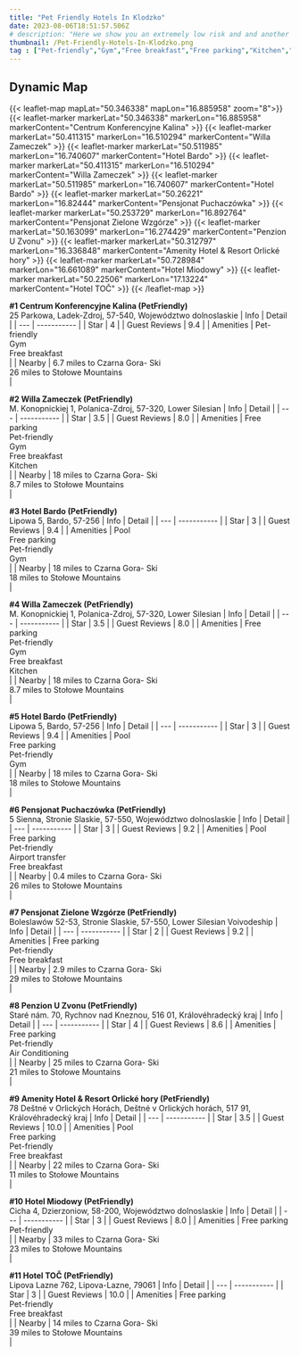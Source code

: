 ```yaml
---
title: "Pet Friendly Hotels In Klodzko"
date: 2023-08-06T18:51:57.506Z
# description: "Here we show you an extremely low risk and and another medium risk approach to earn passive income "
thumbnail: /Pet-Friendly-Hotels-In-Klodzko.png
tag : ["Pet-friendly","Gym","Free breakfast","Free parking","Kitchen","Pool","Airport transfer","Air Conditioning"]
---
```


## Dynamic Map
{{< leaflet-map  mapLat="50.346338" mapLon="16.885958" zoom="8">}}
    {{< leaflet-marker markerLat="50.346338" markerLon="16.885958" markerContent="Centrum Konferencyjne Kalina" >}}
    {{< leaflet-marker markerLat="50.411315" markerLon="16.510294" markerContent="Willa Zameczek" >}}
    {{< leaflet-marker markerLat="50.511985" markerLon="16.740607" markerContent="Hotel Bardo" >}}
    {{< leaflet-marker markerLat="50.411315" markerLon="16.510294" markerContent="Willa Zameczek" >}}
    {{< leaflet-marker markerLat="50.511985" markerLon="16.740607" markerContent="Hotel Bardo" >}}
    {{< leaflet-marker markerLat="50.26221" markerLon="16.82444" markerContent="Pensjonat Puchaczówka" >}}
    {{< leaflet-marker markerLat="50.253729" markerLon="16.892764" markerContent="Pensjonat Zielone Wzgórze" >}}
    {{< leaflet-marker markerLat="50.163099" markerLon="16.274429" markerContent="Penzion U Zvonu" >}}
    {{< leaflet-marker markerLat="50.312797" markerLon="16.336848" markerContent="Amenity Hotel & Resort Orlické hory" >}}
    {{< leaflet-marker markerLat="50.728984" markerLon="16.661089" markerContent="Hotel Miodowy" >}}
    {{< leaflet-marker markerLat="50.22506" markerLon="17.13224" markerContent="Hotel TOČ" >}}
{{< /leaflet-map >}}


**#1 Centrum Konferencyjne Kalina (PetFriendly)**<br>25 Parkowa, Ladek-Zdroj, 57-540, Województwo dolnoslaskie
| Info | Detail |
| --- | ----------- |
| Star | 4 |
| Guest Reviews | 9.4 |
| Amenities | Pet-friendly<br>Gym<br>Free breakfast<br> |
| Nearby | 6.7 miles to Czarna Gora- Ski<br>26 miles to Stołowe Mountains<br> |

**#2 Willa Zameczek (PetFriendly)**<br>M. Konopnickiej 1, Polanica-Zdroj, 57-320, Lower Silesian
| Info | Detail |
| --- | ----------- |
| Star | 3.5 |
| Guest Reviews | 8.0 |
| Amenities | Free parking<br>Pet-friendly<br>Gym<br>Free breakfast<br>Kitchen<br> |
| Nearby | 18 miles to Czarna Gora- Ski<br>8.7 miles to Stołowe Mountains<br> |

**#3 Hotel Bardo (PetFriendly)**<br>Lipowa 5, Bardo, 57-256
| Info | Detail |
| --- | ----------- |
| Star | 3 |
| Guest Reviews | 9.4 |
| Amenities | Pool<br>Free parking<br>Pet-friendly<br>Gym<br> |
| Nearby | 18 miles to Czarna Gora- Ski<br>18 miles to Stołowe Mountains<br> |

**#4 Willa Zameczek (PetFriendly)**<br>M. Konopnickiej 1, Polanica-Zdroj, 57-320, Lower Silesian
| Info | Detail |
| --- | ----------- |
| Star | 3.5 |
| Guest Reviews | 8.0 |
| Amenities | Free parking<br>Pet-friendly<br>Gym<br>Free breakfast<br>Kitchen<br> |
| Nearby | 18 miles to Czarna Gora- Ski<br>8.7 miles to Stołowe Mountains<br> |

**#5 Hotel Bardo (PetFriendly)**<br>Lipowa 5, Bardo, 57-256
| Info | Detail |
| --- | ----------- |
| Star | 3 |
| Guest Reviews | 9.4 |
| Amenities | Pool<br>Free parking<br>Pet-friendly<br>Gym<br> |
| Nearby | 18 miles to Czarna Gora- Ski<br>18 miles to Stołowe Mountains<br> |

**#6 Pensjonat Puchaczówka (PetFriendly)**<br>5 Sienna, Stronie Slaskie, 57-550, Województwo dolnoslaskie
| Info | Detail |
| --- | ----------- |
| Star | 3 |
| Guest Reviews | 9.2 |
| Amenities | Pool<br>Free parking<br>Pet-friendly<br>Airport transfer<br>Free breakfast<br> |
| Nearby | 0.4 miles to Czarna Gora- Ski<br>26 miles to Stołowe Mountains<br> |

**#7 Pensjonat Zielone Wzgórze (PetFriendly)**<br>Boleslawów 52-53, Stronie Slaskie, 57-550, Lower Silesian Voivodeship
| Info | Detail |
| --- | ----------- |
| Star | 2 |
| Guest Reviews | 9.2 |
| Amenities | Free parking<br>Pet-friendly<br>Free breakfast<br> |
| Nearby | 2.9 miles to Czarna Gora- Ski<br>29 miles to Stołowe Mountains<br> |

**#8 Penzion U Zvonu (PetFriendly)**<br>Staré nám. 70, Rychnov nad Kneznou, 516 01, Královéhradecký kraj
| Info | Detail |
| --- | ----------- |
| Star | 4 |
| Guest Reviews | 8.6 |
| Amenities | Free parking<br>Pet-friendly<br>Air Conditioning<br> |
| Nearby | 25 miles to Czarna Gora- Ski<br>21 miles to Stołowe Mountains<br> |

**#9 Amenity Hotel & Resort Orlické hory (PetFriendly)**<br>78 Deštné v Orlických Horách, Deštné v Orlických horách, 517 91, Královéhradecký kraj
| Info | Detail |
| --- | ----------- |
| Star | 3.5 |
| Guest Reviews | 10.0 |
| Amenities | Pool<br>Free parking<br>Pet-friendly<br>Free breakfast<br> |
| Nearby | 22 miles to Czarna Gora- Ski<br>11 miles to Stołowe Mountains<br> |

**#10 Hotel Miodowy (PetFriendly)**<br>Cicha 4, Dzierzoniow, 58-200, Województwo dolnoslaskie
| Info | Detail |
| --- | ----------- |
| Star | 3 |
| Guest Reviews | 8.0 |
| Amenities | Free parking<br>Pet-friendly<br> |
| Nearby | 33 miles to Czarna Gora- Ski<br>23 miles to Stołowe Mountains<br> |

**#11 Hotel TOČ (PetFriendly)**<br>Lipova Lazne 762, Lipova-Lazne, 79061
| Info | Detail |
| --- | ----------- |
| Star | 3 |
| Guest Reviews | 10.0 |
| Amenities | Free parking<br>Pet-friendly<br>Free breakfast<br> |
| Nearby | 14 miles to Czarna Gora- Ski<br>39 miles to Stołowe Mountains<br> |

